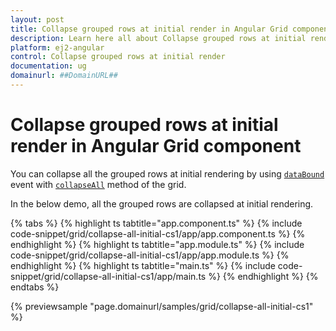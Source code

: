 ```yaml
---
layout: post
title: Collapse grouped rows at initial render in Angular Grid component | Syncfusion
description: Learn here all about Collapse grouped rows at initial render in Syncfusion Angular Grid component of Syncfusion Essential JS 2 and more.
platform: ej2-angular
control: Collapse grouped rows at initial render 
documentation: ug
domainurl: ##DomainURL##
---
```


# Collapse grouped rows at initial render in Angular Grid component

You can collapse all the grouped rows at initial rendering by using [`dataBound`](https://ej2.syncfusion.com/angular/documentation/api/grid/#databound) event with  [`collapseAll`](https://ej2.syncfusion.com/angular/documentation/api/grid/group/#collapseall) method of the grid.

In the below demo, all the grouped rows are collapsed at initial rendering.

{% tabs %}
{% highlight ts tabtitle="app.component.ts" %}
{% include code-snippet/grid/collapse-all-initial-cs1/app/app.component.ts %}
{% endhighlight %}
{% highlight ts tabtitle="app.module.ts" %}
{% include code-snippet/grid/collapse-all-initial-cs1/app/app.module.ts %}
{% endhighlight %}
{% highlight ts tabtitle="main.ts" %}
{% include code-snippet/grid/collapse-all-initial-cs1/app/main.ts %}
{% endhighlight %}
{% endtabs %}
  
{% previewsample "page.domainurl/samples/grid/collapse-all-initial-cs1" %}